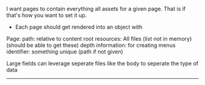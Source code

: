 I want pages to contain everything all assets for a given page. 
That is if that's how you want to set it up.
- Each page should get rendered into an object with

Page:
  path: relative to content root
  resources: All files (list not in memory)(should be able to get these)
  depth information: for creating menus
  identifier: something unique (path if not given)

Large fields can leverage seperate files like the body to seperate the type of data

--- 




